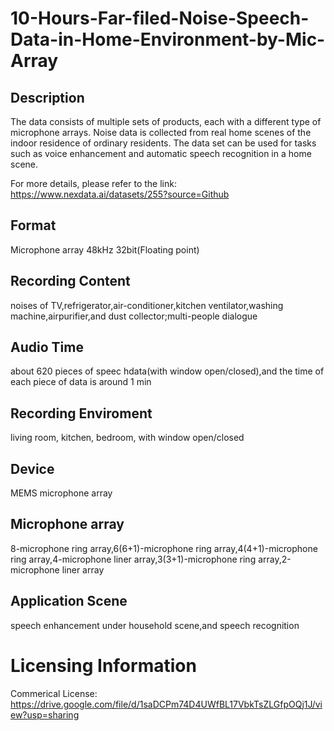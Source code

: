 # 10-Hours-Far-filed-Noise-Speech-Data-in-Home-Environment-by-Mic-Array


## Description
The data consists of multiple sets of products, each with a different type of microphone arrays. Noise data is collected from real home scenes of the indoor residence of ordinary residents. The data set can be used for tasks such as voice enhancement and automatic speech recognition in a home scene.

For more details, please refer to the link: https://www.nexdata.ai/datasets/255?source=Github


## Format
Microphone array 48kHz 32bit(Floating point)

## Recording Content
noises of TV,refrigerator,air-conditioner,kitchen ventilator,washing machine,airpurifier,and dust collector;multi-people dialogue

## Audio Time
about 620 pieces of speec hdata(with window open/closed),and the time of each piece of data is around 1 min

## Recording Enviroment
living room, kitchen, bedroom, with window open/closed

## Device
MEMS microphone array

## Microphone array
8-microphone ring array,6(6+1)-microphone ring array,4(4+1)-microphone ring array,4-microphone liner array,3(3+1)-microphone ring array,2-microphone liner array

## Application Scene
speech enhancement under household scene,and speech recognition

# Licensing Information
Commerical License: https://drive.google.com/file/d/1saDCPm74D4UWfBL17VbkTsZLGfpOQj1J/view?usp=sharing
